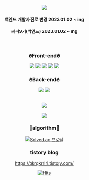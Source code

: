 <div align="center">
<img src="https://capsule-render.vercel.app/api?type=soft&color=auto&height=300&section=header&text=백엔드를%20개발자를%20희망하는%20박기현입니다.&fontSize=30" />
</br>

<h4>백엔드 개발자 진로 변경 2023.01.02 ~ ing</h4>
<h4>싸피9기(백엔드) 2023.01.02 ~ ing</h4>
</br>

### 🔥Front-end🔥
<img src="https://img.shields.io/badge/javascript-F7DF1E?style=for-the-badge&logo=javascript&logoColor=black">
<img src="https://img.shields.io/badge/vue.js-4FC08D?style=for-the-badge&logo=vue.js&logoColor=white">
<img src="https://img.shields.io/badge/html-E34F26?style=for-the-badge&logo=html5&logoColor=white">
<img src="https://img.shields.io/badge/css-1572B6?style=for-the-badge&logo=css3&logoColor=white">
  <img src="https://img.shields.io/badge/bootstrap-7952B3?style=for-the-badge&logo=bootstrap&logoColor=white">
  
### 🔥Back-end🔥
<img src="https://img.shields.io/badge/JAVA-007396?style=for-the-badge&logo=java&logoColor=white">
<img src="https://img.shields.io/badge/Spring-6DB33F?style=for-the-badge&logo=Spring&logoColor=white">
<br><br>

<img src="https://github-readme-stats.vercel.app/api/top-langs/?username=qkrrlgus114&theme=graywhite&layout=compact"><br><br>
<img src="https://github-readme-stats.vercel.app/api?username=qkrrlgus114&theme=graywhite&show_icons=true">

### 👑algorithm👑
[![Solved.ac
프로필](http://mazassumnida.wtf/api/v2/generate_badge?boj=qkrrlgus114)](https://solved.ac/{handle})

### tistory blog
https://qkrqkrrlrl.tistory.com/
  

[![Hits](https://hits.seeyoufarm.com/api/count/incr/badge.svg?url=https%3A%2F%2Fgithub.com%2Fqkrrlgus114%2Fhit-counter&count_bg=%236C8AD1&title_bg=%23000000&icon=github.svg&icon_color=%23E1CCCC&title=Welcome&edge_flat=false)](https://hits.seeyoufarm.com)
</div>
